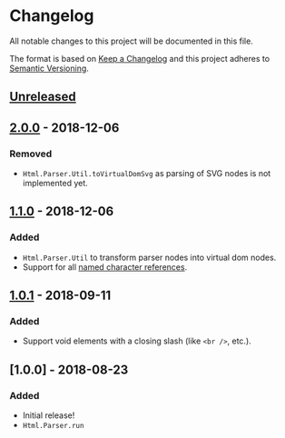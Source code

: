 # Changelog
All notable changes to this project will be documented in this file.

The format is based on [Keep a Changelog](http://keepachangelog.com/en/1.0.0/)
and this project adheres to [Semantic Versioning](http://semver.org/spec/v2.0.0.html).

## [Unreleased]

## [2.0.0] - 2018-12-06
### Removed
- `Html.Parser.Util.toVirtualDomSvg` as parsing of SVG nodes is not implemented yet.

## [1.1.0] - 2018-12-06
### Added
- `Html.Parser.Util` to transform parser nodes into virtual dom nodes.
- Support for all [named character references][named-character-references].

## [1.0.1] - 2018-09-11
### Added
- Support void elements with a closing slash (like `<br />`, etc.).

## [1.0.0] - 2018-08-23
### Added
- Initial release!
- `Html.Parser.run`

[named-character-references]: https://www.w3.org/TR/html5/syntax.html#named-character-references

[Unreleased]: https://github.com/hecrj/html-parser/compare/2.0.0...HEAD
[2.0.0]: https://github.com/hecrj/html-parser/compare/1.1.0...2.0.0
[1.1.0]: https://github.com/hecrj/html-parser/compare/1.0.1...1.1.0
[1.0.1]: https://github.com/hecrj/html-parser/compare/1.0.0...1.0.1
